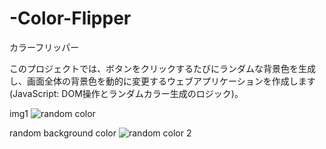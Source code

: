 # -Color-Flipper
カラーフリッパー

このプロジェクトでは、ボタンをクリックするたびにランダムな背景色を生成し、画面全体の背景色を動的に変更するウェブアプリケーションを作成します(JavaScript: DOM操作とランダムカラー生成のロジック)。


img1
![random color](https://github.com/user-attachments/assets/a9add3f3-4d3d-47e2-8bcb-68ccc2125cfe)


random background color
![random color 2](https://github.com/user-attachments/assets/13750fce-3905-4d4b-808b-6f8aaef32209)
